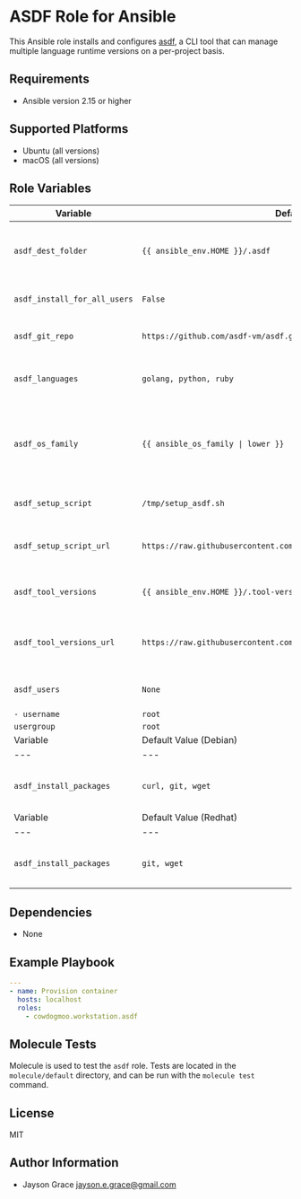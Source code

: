 # ASDF Role for Ansible

This Ansible role installs and configures
[asdf](https://asdf-vm.com/#/), a CLI tool that can manage multiple language
runtime versions on a per-project basis.

## Requirements

- Ansible version 2.15 or higher

## Supported Platforms

- Ubuntu (all versions)
- macOS (all versions)

## Role Variables

<!--- vars table -->
| Variable | Default Value | Description |
| --- | --- | --- |
| `asdf_dest_folder` | `{{ ansible_env.HOME }}/.asdf` | Destination folder for cloning the asdf repository |
| `asdf_install_for_all_users` | `False` | Set to true to install for all users |
| `asdf_git_repo` | `https://github.com/asdf-vm/asdf.git` | Git repository URL of asdf |
| `asdf_languages` | `golang, python, ruby` | Languages to configure with asdf |
| `asdf_os_family` | `{{ ansible_os_family \| lower }}` | OS family variable used for loading OS-specific tasks |
| `asdf_setup_script` | `/tmp/setup_asdf.sh` | Local path to the setup script |
| `asdf_setup_script_url` | `https://raw.githubusercontent.com/l50/dotfiles/main/files/setup_asdf.sh` | URL to download the setup script |
| `asdf_tool_versions` | `{{ ansible_env.HOME }}/.tool-versions` | Path to the `.tool-versions` file |
| `asdf_tool_versions_url` | `https://raw.githubusercontent.com/l50/dotfiles/main/.tool-versions` | URL to download the `.tool-versions` file |
| `asdf_users` | `None` | Users to setup with asdf |
| `- username` | `root` |  |
| `usergroup` | `root` |  |
| Variable | Default Value (Debian) | Description |
| --- | --- | --- |
| `asdf_install_packages` | `curl, git, wget` | Debian packages to be installed |
| Variable | Default Value (Redhat) | Description |
| --- | --- | --- |
| `asdf_install_packages` | `git, wget` | Red Hat packages to be installed |
<!--- end vars table -->

## Dependencies

- None

## Example Playbook

```yaml
---
- name: Provision container
  hosts: localhost
  roles:
    - cowdogmoo.workstation.asdf
```

## Molecule Tests

Molecule is used to test the `asdf` role. Tests are located in the
`molecule/default` directory, and can be run with the `molecule test` command.

## License

MIT

## Author Information

- Jayson Grace <jayson.e.grace@gmail.com>
